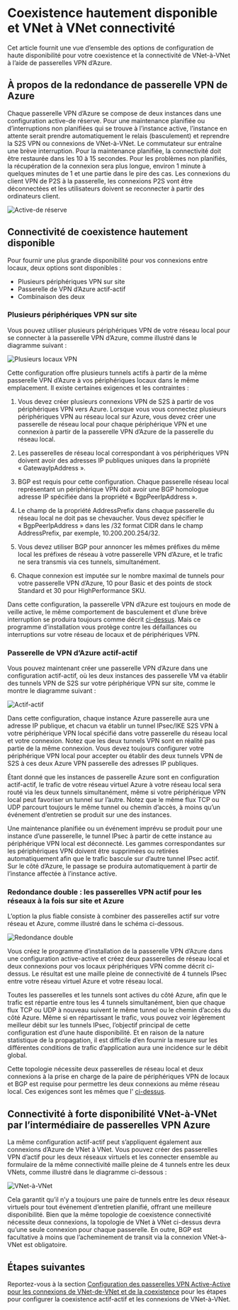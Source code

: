 <properties
   pageTitle="Vue d’ensemble des configurations haute disponibilité grâce à des passerelles VPN Azure | Microsoft Azure"
   description="Cet article fournit une vue d’ensemble des options de configuration à haute disponibilité à l’aide de passerelles VPN de Azure."
   services="vpn-gateway"
   documentationCenter="na"
   authors="yushwang"
   manager="rossort"
   editor=""
   tags=""/>

<tags
   ms.service="vpn-gateway"
   ms.devlang="na"
   ms.topic="article"
   ms.tgt_pltfrm="na"
   ms.workload="infrastructure-services"
   ms.date="09/24/2016"
   ms.author="yushwang"/>

# <a name="highly-available-cross-premises-and-vnet-to-vnet-connectivity"></a>Coexistence hautement disponible et VNet à VNet connectivité

Cet article fournit une vue d’ensemble des options de configuration de haute disponibilité pour votre coexistence et la connectivité de VNet-à-VNet à l’aide de passerelles VPN d’Azure.

## <a name = "activestandby"></a>À propos de la redondance de passerelle VPN de Azure

Chaque passerelle VPN d’Azure se compose de deux instances dans une configuration active-de réserve. Pour une maintenance planifiée ou d’interruptions non planifiées qui se trouve à l’instance active, l’instance en attente serait prendre automatiquement le relais (basculement) et reprendre la S2S VPN ou connexions de VNet-à-VNet. Le commutateur sur entraîne une brève interruption. Pour la maintenance planifiée, la connectivité doit être restaurée dans les 10 à 15 secondes. Pour les problèmes non planifiés, la récupération de la connexion sera plus longue, environ 1 minute à quelques minutes de 1 et une partie dans le pire des cas. Les connexions du client VPN de P2S à la passerelle, les connexions P2S vont être déconnectées et les utilisateurs doivent se reconnecter à partir des ordinateurs client.

![Active-de réserve](./media/vpn-gateway-highlyavailable/active-standby.png)

## <a name="highly-available-cross-premises-connectivity"></a>Connectivité de coexistence hautement disponible

Pour fournir une plus grande disponibilité pour vos connexions entre locaux, deux options sont disponibles :

- Plusieurs périphériques VPN sur site
- Passerelle de VPN d’Azure actif-actif
- Combinaison des deux

### <a name = "activeactiveonprem"></a>Plusieurs périphériques VPN sur site

Vous pouvez utiliser plusieurs périphériques VPN de votre réseau local pour se connecter à la passerelle VPN d’Azure, comme illustré dans le diagramme suivant :

![Plusieurs locaux VPN](./media/vpn-gateway-highlyavailable/multiple-onprem-vpns.png)

Cette configuration offre plusieurs tunnels actifs à partir de la même passerelle VPN d’Azure à vos périphériques locaux dans le même emplacement. Il existe certaines exigences et les contraintes :

1. Vous devez créer plusieurs connexions VPN de S2S à partir de vos périphériques VPN vers Azure. Lorsque vous vous connectez plusieurs périphériques VPN au réseau local sur Azure, vous devez créer une passerelle de réseau local pour chaque périphérique VPN et une connexion à partir de la passerelle VPN d’Azure de la passerelle du réseau local.

2. Les passerelles de réseau local correspondant à vos périphériques VPN doivent avoir des adresses IP publiques uniques dans la propriété « GatewayIpAddress ».

3. BGP est requis pour cette configuration. Chaque passerelle réseau local représentant un périphérique VPN doit avoir une BGP homologue adresse IP spécifiée dans la propriété « BgpPeerIpAddress ».

4. Le champ de la propriété AddressPrefix dans chaque passerelle du réseau local ne doit pas se chevaucher. Vous devez spécifier le « BgpPeerIpAddress » dans les /32 format CIDR dans le champ AddressPrefix, par exemple, 10.200.200.254/32.

5. Vous devez utiliser BGP pour annoncer les mêmes préfixes du même local les préfixes de réseau à votre passerelle VPN d’Azure, et le trafic ne sera transmis via ces tunnels, simultanément.

6. Chaque connexion est imputée sur le nombre maximal de tunnels pour votre passerelle VPN d’Azure, 10 pour Basic et des points de stock Standard et 30 pour HighPerformance SKU. 

Dans cette configuration, la passerelle VPN d’Azure est toujours en mode de veille active, le même comportement de basculement et d’une brève interruption se produira toujours comme décrit [ci-dessus](#activestandby). Mais ce programme d’installation vous protège contre les défaillances ou interruptions sur votre réseau de locaux et de périphériques VPN.
 
### <a name="active-active-azure-vpn-gateway"></a>Passerelle de VPN d’Azure actif-actif

Vous pouvez maintenant créer une passerelle VPN d’Azure dans une configuration actif-actif, où les deux instances des passerelle VM va établir des tunnels VPN de S2S sur votre périphérique VPN sur site, comme le montre le diagramme suivant :

![Actif-actif](./media/vpn-gateway-highlyavailable/active-active.png)

Dans cette configuration, chaque instance Azure passerelle aura une adresse IP publique, et chacun va établir un tunnel IPsec/IKE S2S VPN à votre périphérique VPN local spécifié dans votre passerelle du réseau local et votre connexion. Notez que les deux tunnels VPN sont en réalité pas partie de la même connexion. Vous devez toujours configurer votre périphérique VPN local pour accepter ou établir des deux tunnels VPN de S2S à ces deux Azure VPN passerelle des adresses IP publiques.

Étant donné que les instances de passerelle Azure sont en configuration actif-actif, le trafic de votre réseau virtuel Azure à votre réseau local sera routé via les deux tunnels simultanément, même si votre périphérique VPN local peut favoriser un tunnel sur l’autre. Notez que le même flux TCP ou UDP parcourt toujours le même tunnel ou chemin d’accès, à moins qu’un événement d’entretien se produit sur une des instances.

Une maintenance planifiée ou un événement imprévu se produit pour une instance d’une passerelle, le tunnel IPsec à partir de cette instance au périphérique VPN local est déconnecté. Les gammes correspondantes sur les périphériques VPN doivent être supprimées ou retirées automatiquement afin que le trafic bascule sur d’autre tunnel IPsec actif. Sur le côté d’Azure, le passage se produira automatiquement à partir de l’instance affectée à l’instance active.

### <a name="dual-redundancy-active-active-vpn-gateways-for-both-azure-and-on-premises-networks"></a>Redondance double : les passerelles VPN actif pour les réseaux à la fois sur site et Azure

L’option la plus fiable consiste à combiner des passerelles actif sur votre réseau et Azure, comme illustré dans le schéma ci-dessous.

![Redondance double](./media/vpn-gateway-highlyavailable/dual-redundancy.png)

Vous créez le programme d’installation de la passerelle VPN d’Azure dans une configuration active-active et créez deux passerelles de réseau local et deux connexions pour vos locaux périphériques VPN comme décrit ci-dessus. Le résultat est une maille pleine de connectivité de 4 tunnels IPsec entre votre réseau virtuel Azure et votre réseau local.

Toutes les passerelles et les tunnels sont actives du côté Azure, afin que le trafic est répartie entre tous les 4 tunnels simultanément, bien que chaque flux TCP ou UDP à nouveau suivent le même tunnel ou le chemin d’accès du côté Azure. Même si en répartissant le trafic, vous pouvez voir légèrement meilleur débit sur les tunnels IPsec, l’objectif principal de cette configuration est d’une haute disponibilité. Et en raison de la nature statistique de la propagation, il est difficile d’en fournir la mesure sur les différentes conditions de trafic d’application aura une incidence sur le débit global.

Cette topologie nécessite deux passerelles de réseau local et deux connexions à la prise en charge de la paire de périphériques VPN de locaux et BGP est requise pour permettre les deux connexions au même réseau local. Ces exigences sont les mêmes que l' [ci-dessus](#activeactiveonprem). 

## <a name="highly-available-vnet-to-vnet-connectivity-through-azure-vpn-gateways"></a>Connectivité à forte disponibilité VNet-à-VNet par l’intermédiaire de passerelles VPN Azure

La même configuration actif-actif peut s’appliquent également aux connexions d’Azure de VNet à VNet. Vous pouvez créer des passerelles VPN d’actif pour les deux réseaux virtuels et les connecter ensemble au formulaire de la même connectivité maille pleine de 4 tunnels entre les deux VNets, comme illustré dans le diagramme ci-dessous :

![VNet-à-VNet](./media/vpn-gateway-highlyavailable/vnet-to-vnet.png)

Cela garantit qu’il n’y a toujours une paire de tunnels entre les deux réseaux virtuels pour tout événement d’entretien planifié, offrant une meilleure disponibilité. Bien que la même topologie de coexistence connectivité nécessite deux connexions, la topologie de VNet à VNet ci-dessus devra qu’une seule connexion pour chaque passerelle. En outre, BGP est facultative à moins que l’acheminement de transit via la connexion VNet-à-VNet est obligatoire.


## <a name="next-steps"></a>Étapes suivantes

Reportez-vous à la section [Configuration des passerelles VPN Active-Active pour les connexions de VNet-de-VNet et de la coexistence](vpn-gateway-activeactive-rm-powershell.md) pour les étapes pour configurer la coexistence actif-actif et les connexions de VNet-à-VNet.
